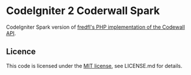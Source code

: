 # CodeIgniter 2 Coderwall Spark

CodeIgniter Spark version of [fredfl's PHP implementation of the Codewall API](https://github.com/fredefl/coderwall-php).

## Licence
This code is licensed under the [MIT license](http://opensource.org/licenses/MIT), see LICENSE.md for details.
